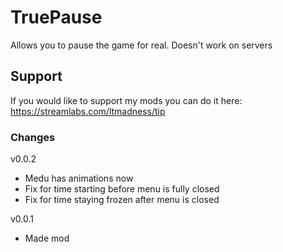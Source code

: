 # TruePause
Allows you to pause the game for real. Doesn't work on servers 

## Support
If you would like to support my mods you can do it here:
https://streamlabs.com/ltmadness/tip

### Changes
v0.0.2
- Medu has animations now
- Fix for time starting before menu is fully closed
- Fix for time staying frozen after menu is closed

v0.0.1
- Made mod

